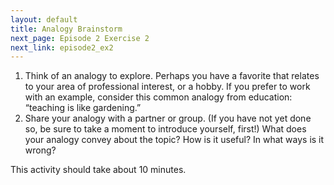 ```yaml
---
layout: default
title: Analogy Brainstorm
next_page: Episode 2 Exercise 2
next_link: episode2_ex2
---
```


1. Think of an analogy to explore. Perhaps you have a favorite that relates to your area of professional interest, or a hobby. If you prefer to work with an example, consider this common analogy from education: “teaching is like gardening.”
1. Share your analogy with a partner or group. (If you have not yet done so, be sure to take a moment to introduce yourself, first!) What does your analogy convey about the topic? How is it useful? In what ways is it wrong?

This activity should take about 10 minutes.
